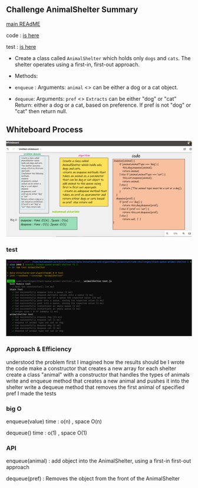  ## Challenge AnimalShelter Summary

[main REAdME](../README.md)

 code : [ is here](./AnimalShelter.js)

 test : [is here](./__test__/animalShelter.test.js)

- Create a class called `AnimalShelter` which holds only `dogs` and `cats`.
The shelter operates using a first-in, first-out approach.

- Methods:

- `enqueue`  :
Arguments: `animal` <> can be either a dog or a cat object.
- `dequeue`:
Arguments: `pref` <> `Extracts` can be either "dog" or "cat"
Return: either a dog or a cat, based on preference.
If pref is not "dog" or "cat" then return null.

## Whiteboard Process

![wb](./assets/wb.png)

### test

![test](./assets/ter.png)

### Approach & Efficiency

understood the problem first
I imagined how the results should be
I wrote the code
make a constructor that creates a new array for each shelter
create a class "animal" with a constructor that handles the types of animals
write and enqueue method that creates a new animal and pushes it into the shelter
write a dequeue method that removes the first animal of specified pref
I made the tests

### big O

enqueue(value) time : o(n) , space O(n)

dequeue() time : o(1) , space O(1)

### API
enqueue(animal) : add object into the AnimalShelter, using a first-in  first-out approach

dequeue(pref) : Removes the object from the front of the AnimalShelter
